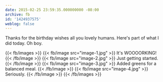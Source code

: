 ```yaml
---
date: 2015-02-25 23:59:35.000000000 -08:00
archive: fb
id: '1424937575'
weblog: false
---
```


Thanks for the birthday wishes all you lovely humans. Here's part of what I did today. Oh boy.

{{< fb/images >}}
{{< fb/image src="image-1.jpg" >}}
It's WOOOORKING!
{{< /fb/image >}}
{{< fb/image src="image-2.jpg" >}}
Just getting started.
{{< /fb/image >}}
{{< fb/image src="image-3.jpg" >}}
Added greens for a balanced meal.
{{< /fb/image >}}
{{< fb/image src="image-4.jpg" >}}
Seriously.
{{< /fb/image >}}
{{< /fb/images >}}
